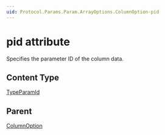 ```yaml
---
uid: Protocol.Params.Param.ArrayOptions.ColumnOption-pid
---
```


# pid attribute

Specifies the parameter ID of the column data.

## Content Type

[TypeParamId](xref:Protocol-TypeParamId)

## Parent

[ColumnOption](xref:Protocol.Params.Param.ArrayOptions.ColumnOption)
